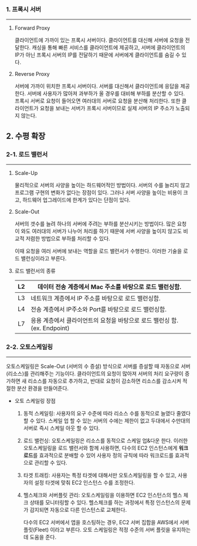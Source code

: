 ### 1. 프록시 서버

---

1. Forward Proxy
    
      클라이언트에 가까이 있는 프록시 서버이다. 클라이언트를 대신해 서버에 요청을 전달한다. 캐싱을 통해 빠른 서비스를 클라이언트에 제공하고, 서버에 클라이언트의 IP가 아닌 프록시 서버의 IP를 전달하기 때문에 서버에게 클라이언트를 숨길 수 있다.
    
2. Reverse Proxy
    
      서버에 가까이 위치한 프록시 서버이다. 서버를 대신해서 클라이언트에 응답을 제공한다. 서버에 사용자가 많아져 과부하가 올 경우를 대비해 부하를 분산할 수 있다. 프록시 서버로 요청이 들어오면 여러대의 서버로 요청을 분산해 처리한다. 또한 클라이언트가 요청을 보내는 서버가 프록시 서버이므로 실제 서버의 IP 주소가 노출되지 않는다.
    

## 2. 수평 확장

### 2-1. 로드 밸런서

---

1. Scale-Up
    
      물리적으로 서버의 사양을 높이는 하드웨어적인 방법이다. 서버의 수를 늘리지 않고 프로그램 구현의 변화가 없다는 장점이 있다. 그러나 서버 사양을 높이는 비용이 크고, 하드웨어 업그레이드에 한계가 있다는 단점이 있다.
    
2. Scale-Out
    
      서버의 갯수를 늘려 하나의 서버에 주려는 부하를 분산시키는 방법이다. 많은 요청이 와도 여러대의 서버가 나누어 처리를 하기 때문에 서버 사양을 높이지 않고도 비교적 저렴한 방법으로 부하를 처리할 수 있다.
    
      이때 요청을 여러 서버에 보내는 역할을 로드 밸런서가 수행한다. 이러한 기술을 로드 밸런싱이라고 부른다.
    
3. 로드 밸런서의 종류
    
    
    | L2 | 데이터 전송 계층에서 Mac 주소를 바탕으로 로드 밸런싱함. |
    | --- | --- |
    | L3 | 네트워크 계층에서 IP 주소를 바탕으로 로드 밸런싱함. |
    | L4 | 전송 계층에서 IP주소와 Port를 바탕으로 로드 밸런싱함. |
    | L7 | 응용 계층에서 클라이언트의 요청을 바탕으로 로드 밸런싱 함. (ex. Endpoint) |

### 2-2. 오토스케일링

---

  오토스케일링은 Scale-Out (서버의 수 증설) 방식으로 서버를 증설할 때 자동으로 서버(리소스)를 관리해주는 기능이다. 클라이언트의 요청이 많아져 서버의 처리 요구량이 증가하면 새 리소스를 자동으로 추가하고, 반대로 요청이 감소하면 리소스를 감소시켜 적절한 분산 환경을 만들어준다.

- 오토 스케일링 장점
    1. 동적 스케일링: 사용자의 요구 수준에 따라 리소스 수를 동적으로 늘였다 줄였다 할 수 있다. 스케일 업 할 수 있는 서버의 수에는 제한이 없고 두대에서 수만대의 서버로 즉시 스케일 아웃 할 수 있다.
    2. 로드 밸런싱: 오토스케일링은 리소스를 동적으로 스케일 업&다운 한다. 이러한 오토스케일링을 로드 밸런서와 함께 사용하면, 다수의 EC2 인스턴스에게 **워크로드**를 효과적으로 분배할 수 있어 사용자 정의 규칙에 따라 워크로드를 효과적으로 관리할 수 있다.
    3. 타겟 트래킹: 사용자는 특정 타겟에 대해서만 오토스케일링을 할 수 있고, 사용자의 설정 타겟에 맞춰 EC2 인스턴스 수를 조정한다.
    4. 헬스체크와 서버플릿 관리: 오토스케일링을 이용하면 EC2 인스턴스의 헬스 체크 상태를 모니터링할 수 있다. 헬스체크를 하는 과정에서 특정 인스턴스의 문제가 감지되면 자동으로 다른 인스턴스로 교체한다.
        
          다수의 EC2 서버에서 앱을 호스팅하는 경우, EC2 서버 집합을 AWS에서 서버 플릿(Fleet) 이라고 부른다. 오토 스케일링은 적정 수준의 서버 플릿을 유지하는 데 도움을 준다.
